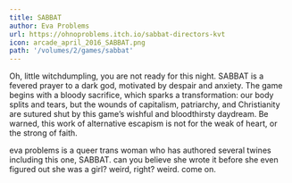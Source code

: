 ```yaml
---
title: SABBAT
author: Eva Problems
url: https://ohnoproblems.itch.io/sabbat-directors-kvt
icon: arcade_april_2016_SABBAT.png
path: '/volumes/2/games/sabbat'
---
```

Oh, little witchdumpling, you are not ready for this night. SABBAT is a fevered
prayer to a dark god, motivated by despair and anxiety. The game begins with a bloody
sacrifice, which sparks a transformation: our body splits and tears, but the wounds
of capitalism, patriarchy, and Christianity are sutured shut by this game’s wishful
and bloodthirsty daydream. Be warned, this work of alternative escapism is not for
the weak of heart, or the strong of faith.

eva problems is a queer trans woman who has authored several twines including this
one, SABBAT. can you believe she wrote it before she even figured out she was a girl?
weird, right? weird. come on.